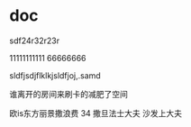 # doc



sdf24r32r23r


11111111111
66666666

sldfjsdjflklkjsldfjoj,.samd

谁离开的房间来刷卡的减肥了空间

欧is东方丽景撒浪费
34
撒旦法士大夫
沙发上大夫
